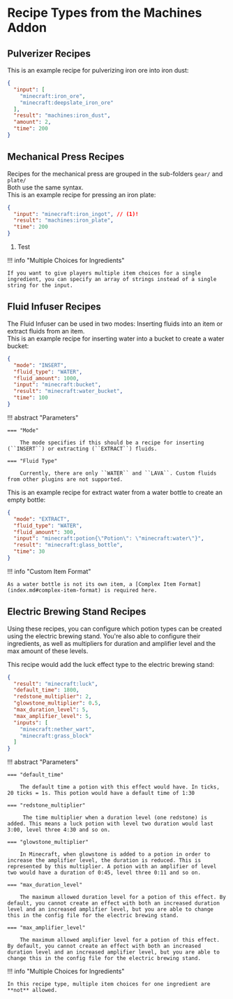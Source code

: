 # Recipe Types from the Machines Addon

## Pulverizer Recipes

This is an example recipe for pulverizing iron ore into iron dust:

```json title="iron_ore_to_iron_dust.json"
{
  "input": [
    "minecraft:iron_ore",
    "minecraft:deepslate_iron_ore"
  ],
  "result": "machines:iron_dust",
  "amount": 2,
  "time": 200
}
```

## Mechanical Press Recipes

Recipes for the mechanical press are grouped in the sub-folders ``gear/`` and ``plate/``  
Both use the same syntax.  
This is an example recipe for pressing an iron plate:

```json title="iron_ingot_to_iron_plate.json"
{
  "input": "minecraft:iron_ingot", // (1)!
  "result": "machines:iron_plate",
  "time": 200
}
```

1. Test

!!! info "Multiple Choices for Ingredients"

    If you want to give players multiple item choices for a single ingredient, you can specify an array of strings instead of a single string for the input.

## Fluid Infuser Recipes

The Fluid Infuser can be used in two modes: Inserting fluids into an item or extract fluids from an item.  
This is an example recipe for inserting water into a bucket to create a water bucket:

```json title="bucket_to_water_bucket.json"
{
  "mode": "INSERT",
  "fluid_type": "WATER",
  "fluid_amount": 1000,
  "input": "minecraft:bucket",
  "result": "minecraft:water_bucket",
  "time": 100
}
```
!!! abstract "Parameters"

    === "Mode"

        The mode specifies if this should be a recipe for inserting (``INSERT``) or extracting (``EXTRACT``) fluids.

    === "Fluid Type"

        Currently, there are only ``WATER`` and ``LAVA``. Custom fluids from other plugins are not supported.

This is an example recipe for extract water from a water bottle to create an empty bottle:

```json title="potion_to_glass_bottle.json"
{
  "mode": "EXTRACT",
  "fluid_type": "WATER",
  "fluid_amount": 300,
  "input": "minecraft:potion{\"Potion\": \"minecraft:water\"}",
  "result": "minecraft:glass_bottle",
  "time": 30
}
```

!!! info "Custom Item Format"

    As a water bottle is not its own item, a [Complex Item Format](index.md#complex-item-format) is required here.

## Electric Brewing Stand Recipes

Using these recipes, you can configure which potion types can be created using the electric brewing stand. You're also
able to configure their ingredients, as well as multipliers for duration and amplifier level and the max amount of these
levels.

This recipe would add the luck effect type to the electric brewing stand:

```json title="luck.json"
{
  "result": "minecraft:luck",
  "default_time": 1800,
  "redstone_multiplier": 2,
  "glowstone_multiplier": 0.5,
  "max_duration_level": 5,
  "max_amplifier_level": 5,
  "inputs": [
    "minecraft:nether_wart",
    "minecraft:grass_block"
  ]
}
```

!!! abstract "Parameters"

    === "default_time"

        The default time a potion with this effect would have. In ticks, 20 ticks = 1s. This potion would have a default time of 1:30

    === "redstone_multiplier"

         The time multiplier when a duration level (one redstone) is added. This means a luck potion with level two duration would last 3:00, level three 4:30 and so on.

    === "glowstone_multiplier"

        In Minecraft, when glowstone is added to a potion in order to increase the amplifier level, the duration is reduced. This is represented by this multiplier. A potion with an amplifier of level two would have a duration of 0:45, level three 0:11 and so on.

    === "max_duration_level"

        The maximum allowed duration level for a potion of this effect. By default, you cannot create an effect with both an increased duration level and an increased amplifier level, but you are able to change this in the config file for the electric brewing stand.

    === "max_amplifier_level"

        The maximum allowed amplifier level for a potion of this effect. By default, you cannot create an effect with both an increased duration level and an increased amplifier level, but you are able to change this in the config file for the electric brewing stand.

!!! info "Multiple Choices for Ingredients"

    In this recipe type, multiple item choices for one ingredient are **not** allowed.
